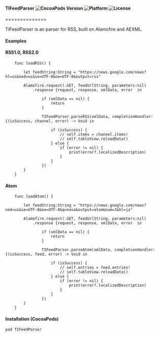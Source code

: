 #### TIFeedParser ![CocoaPods Version](https://img.shields.io/cocoapods/v/TIFeedParser.svg?style=flat) ![Platform](https://img.shields.io/cocoapods/p/TIFeedParser.svg?style=flat) ![License](https://img.shields.io/cocoapods/l/TIFeedParser.svg?style=flat)
==============

TIFeedParser is an parser for RSS, built on Alamofire and AEXML.


#### Examples

#### RSS1.0, RSS2.0
```
    func loadRSS() {
        
        let feedString:String = "https://news.google.com/news?hl=us&ned=us&ie=UTF-8&oe=UTF-8&output=rss"

        Alamofire.request(.GET, feedUrlString, parameters:nil)
            .response {request, response, xmlData, error  in
                
                if (xmlData == nil) {
                    return
                }
                
                TIFeedParser.parseRSS(xmlData, completionHandler: {(isSuccess, channel, error) -> Void in
                    
                    if (isSuccess) {
                        // self.items = channel.items!
                        // self.tableView.reloadData()
                    } else {
                        if (error != nil) {
                            print(error?.localizedDescription)
                        }
                    }
                })
        }
    }
```

#### Atom
```
	func loadAtom() {
        
        let feedString:String = "https://news.google.com/news?ned=us&ie=UTF-8&oe=UTF-8&q=nasa&output=atom&num=3&hl=ja"
        
        Alamofire.request(.GET, feedUrlString, parameters:nil)
            .response {request, response, xmlData, error  in
                
                if (xmlData == nil) {
                    return
                }
                
                TIFeedParser.parseAtom(xmlData, completionHandler: {(isSuccess, feed, error) -> Void in
                    
                    if (isSuccess) {
                        // self.entries = feed.entries!
                        // self.tableView.reloadData()
                    } else {
                        if (error != nil) {
                            print(error?.localizedDescription)
                        }
                    }
                })
        }
    }
```

#### Installation (CocoaPods)
`pod TIFeedParser`
